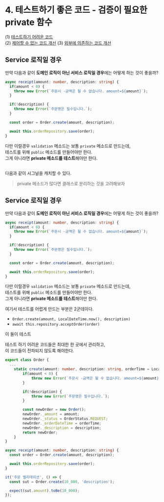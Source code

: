 # 4. 테스트하기 좋은 코드 - 검증이 필요한 private 함수

(1) [테스트하기 어려운 코드](https://jojoldu.tistory.com/674)  
(2) [제어할 수 없는 코드 개선](https://jojoldu.tistory.com/676)
(3) [외부에 의존하는 코드 개선](https://jojoldu.tistory.com/680)

## Service 로직일 경우

만약 다음과 같이 **도메인 로직이 아닌 서비스 로직일 경우**에는 어떻게 하는 것이 좋을까?  

```ts
async receipt(amount: number, description: string) {
  if(amount < 0) {
    throw new Error(`주문시 -금액은 될 수 없습니다. amount=${amount}`);
  }

  if(!description) {
    throw new Error(`주문명은 필수입니다.`);
  }

  const order = Order.create(amount, description);

  await this.orderRepository.save(order);
}
```

다만 이럴경우 `validation` 메소드는 보통 `private` 메소드로 만드는데,  
테스트를 위해 `public` 메소드를 만들어야만 한다.  
그게 아니라면 **private 메소드를 테스트**해야만 한다.



## 

다음과 같이 시그널을 캐치할 수 있다.

> private 메소드가 많다면 클래스로 분리하는 것을 고려해보자



## Service 로직일 경우

만약 다음과 같이 **도메인 로직이 아닌 서비스 로직일 경우**에는 어떻게 하는 것이 좋을까?  

```ts
async receipt(amount: number, description: string) {
  if(amount < 0) {
    throw new Error(`주문시 -금액은 될 수 없습니다. amount=${amount}`);
  }

  if(!description) {
    throw new Error(`주문명은 필수입니다.`);
  }

  const order = Order.create(amount, description);

  await this.orderRepository.save(order);
}
```

다만 이럴경우 `validation` 메소드는 보통 `private` 메소드로 만드는데,  
테스트를 위해 `public` 메소드를 만들어야만 한다.  
그게 아니라면 **private 메소드를 테스트**해야만 한다.


여기서 테스트를 어렵게 만드는 부분은 2군데이다.

* `Order.create(amount, LocalDateTime.now(), description)`
* `await this.repository.acceptOrder(order)`

이 둘이 테스트

테스트 하기 어려운 코드들은 최대한 한 곳에서 관리하고,  
이 코드들이 전파되지 않도록 해야한다.

```ts
export class Order {
  ...
    static create(amount: number, description: string, orderTime = LocalDateTime.now()): Order {
        if(amount < 0) {
            throw new Error(`주문시 -금액은 될 수 없습니다. amount=${amount}`);
        }

        if(!description) {
            throw new Error(`주문명은 필수입니다.`);
        }

        const newOrder = new Order();
        newOrder._amount = amount;
        newOrder._status = OrderStatus.REQUEST;
        newOrder._orderDateTime = orderTime;
        newOrder._description = description;
        return newOrder;
    }
}
```

```ts
async receipt(amount: number, description: string) {
  const order = Order.create(amount, description);

  await this.orderRepository.save(order);
}
```

```ts
it('주문 벨리데이션', () => {
  const sut = Order.create(10_000, 'description');

  expect(sut.amount).toBe(10_000);
});
```